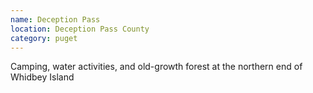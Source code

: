 ```yaml
---
name: Deception Pass
location: Deception Pass County
category: puget
---
```


Camping, water activities, and old-growth forest at the northern end of Whidbey Island
